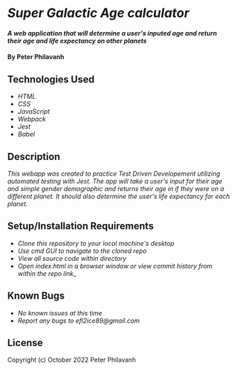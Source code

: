 # _Super Galactic Age calculator_

#### _A web application that will determine a user's inputed age and return their age and life expectancy on other planets_

#### By Peter Philavanh

## Technologies Used

* _HTML_
* _CSS_
* _JavaScript_
* _Webpack_
* _Jest_
* _Babel_

## Description
_This webapp was created to practice Test Driven Developement utilizing automated testing with Jest. The app will take a user's input for their age and simple gender demographic and returns their age in if they were on a different planet. It should also determine the user's life expectancy for each planet._

## Setup/Installation Requirements

* _Clone this repository to your local machine's desktop_
* _Use cmd GUI to navigate to the cloned repo_
* _View all source code within directory_
* _Open index.html in a browser window or view commit history from within the repo link__

## Known Bugs

* _No known issues at this time_
* _Report any bugs to efl2ice89@gmail.com_

## License
Copyright (c) October 2022 Peter Philavanh